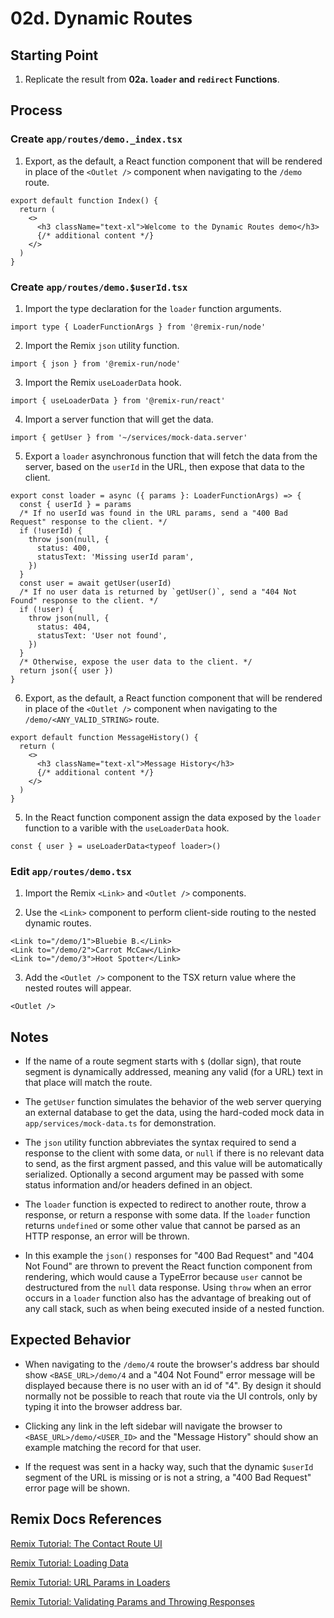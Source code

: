 # 02d. Dynamic Routes

## Starting Point

1. Replicate the result from **02a. `loader` and `redirect` Functions**.

## Process

### Create `app/routes/demo._index.tsx`

1. Export, as the default, a React function component that will be rendered in place of the `<Outlet />` component when navigating to the `/demo` route.

```tsx
export default function Index() {
  return (
    <>
      <h3 className="text-xl">Welcome to the Dynamic Routes demo</h3>
      {/* additional content */}
    </>
  )
}
```

### Create `app/routes/demo.$userId.tsx`

1. Import the type declaration for the `loader` function arguments.

```tsx
import type { LoaderFunctionArgs } from '@remix-run/node'
```

2. Import the Remix `json` utility function.

```tsx
import { json } from '@remix-run/node'
```

3. Import the Remix `useLoaderData` hook.

```tsx
import { useLoaderData } from '@remix-run/react'
```

4. Import a server function that will get the data.

```tsx
import { getUser } from '~/services/mock-data.server'
```

5. Export a `loader` asynchronous function that will fetch the data from the server, based on the `userId` in the URL, then expose that data to the client.

```tsx
export const loader = async ({ params }: LoaderFunctionArgs) => {
  const { userId } = params
  /* If no userId was found in the URL params, send a "400 Bad Request" response to the client. */
  if (!userId) {
    throw json(null, {
      status: 400,
      statusText: 'Missing userId param',
    })
  }
  const user = await getUser(userId)
  /* If no user data is returned by `getUser()`, send a "404 Not Found" response to the client. */
  if (!user) {
    throw json(null, {
      status: 404,
      statusText: 'User not found',
    })
  }
  /* Otherwise, expose the user data to the client. */
  return json({ user })
}
```

6. Export, as the default, a React function component that will be rendered in place of the `<Outlet />` component when navigating to the `/demo/<ANY_VALID_STRING>` route.

```tsx
export default function MessageHistory() {
  return (
    <>
      <h3 className="text-xl">Message History</h3>
      {/* additional content */}
    </>
  )
}
```

5. In the React function component assign the data exposed by the `loader` function to a varible with the `useLoaderData` hook.

```tsx
const { user } = useLoaderData<typeof loader>()
```

### Edit `app/routes/demo.tsx`

1. Import the Remix `<Link>` and `<Outlet />` components.

2. Use the `<Link>` component to perform client-side routing to the nested dynamic routes.

```tsx
<Link to="/demo/1">Bluebie B.</Link>
<Link to="/demo/2">Carrot McCaw</Link>
<Link to="/demo/3">Hoot Spotter</Link>
```

3. Add the `<Outlet />` component to the TSX return value where the nested routes will appear.

```tsx
<Outlet />
```

## Notes

- If the name of a route segment starts with `$` (dollar sign), that route segment is dynamically addressed, meaning any valid (for a URL) text in that place will match the route.

- The `getUser` function simulates the behavior of the web server querying an external database to get the data, using the hard-coded mock data in `app/services/mock-data.ts` for demonstration.

- The `json` utility function abbreviates the syntax required to send a response to the client with some data, or `null` if there is no relevant data to send, as the first argment passed, and this value will be automatically serialized. Optionally a second argument may be passed with some status information and/or headers defined in an object.

- The `loader` function is expected to redirect to another route, throw a response, or return a response with some data. If the `loader` function returns `undefined` or some other value that cannot be parsed as an HTTP response, an error will be thrown.

- In this example the `json()` responses for "400 Bad Request" and "404 Not Found" are thrown to prevent the React function component from rendering, which would cause a TypeError because `user` cannot be destructured from the `null` data response. Using `throw` when an error occurs in a `loader` function also has the advantage of breaking out of any call stack, such as when being executed inside of a nested function.

## Expected Behavior

- When navigating to the `/demo/4` route the browser's address bar should show `<BASE_URL>/demo/4` and a "404 Not Found" error message will be displayed because there is no user with an id of "4". By design it should normally not be possible to reach that route via the UI controls, only by typing it into the browser address bar.

- Clicking any link in the left sidebar will navigate the browser to `<BASE_URL>/demo/<USER_ID>` and the "Message History" should show an example matching the record for that user.

- If the request was sent in a hacky way, such that the dynamic `$userId` segment of the URL is missing or is not a string, a "400 Bad Request" error page will be shown.

## Remix Docs References

[Remix Tutorial: The Contact Route UI](https://remix.run/docs/en/main/start/tutorial#the-contact-route-ui)

[Remix Tutorial: Loading Data](https://remix.run/docs/en/main/start/tutorial#loading-data)

[Remix Tutorial: URL Params in Loaders](https://remix.run/docs/en/main/start/tutorial#url-params-in-loaders)

[Remix Tutorial: Validating Params and Throwing Responses](https://remix.run/docs/en/main/start/tutorial#validating-params-and-throwing-responses)
